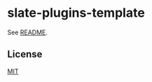 # slate-plugins-template

See [README](https://github.com/udecode/slate-plugins).

## License

[MIT](../../LICENSE)
